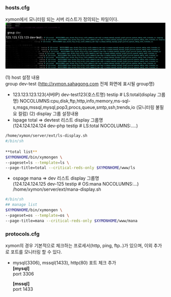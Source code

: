 
### hosts.cfg  
xymon에서 모니터링 되는 서버 리스트가 정의되는 파일이다.
![텍스트](https://github.com/sahagong/xymon/blob/master/img/hosts.cfg.jpg)  

 (1) host 설정 내용  
group dev-test (http://xymon.sahagong.com 전체 화면에 표시될 group명)  
  - 123.123.123.123(서버IP)   dev-test123(호스트명)  testip # LS:total(display 그룹명)  NOCOLUMNS:cpu,disk,ftp,http,info,memory,ms-sql-s,msgs,mssql,mysql,pop3,procs,queue,smtp,ssh,trends,io (모니터링 불필요 컬럼)  (2) display 그룹 설정내용  
  - lspage    total  => devtest 리스트 display 그룹명  
    (124.124.124.124 dev-php  testip # LS:total  NOCOLUMNS:….)  
```sh
/home/xymon/server/ext/ls-display.sh
#/bin/sh

**total list**
$XYMONHOME/bin/xymongen \
--pageset=ls --template=ls \
--page-title=total --critical-reds-only $XYMONHOME/www/ls
```
 - ospage    mana => dev 리스트 display 그룹명  
   (124.124.124.125 dev-125  testip # OS:mana  NOCOLUMNS:…)  
/home/xymon/server/ext/mana-display.sh  
```sh
#/bin/sh
## manage list
$XYMONHOME/bin/xymongen \
--pageset=os --template=os \
--page-title=mana --critical-reds-only $XYMONHOME/www/mana
```


### protocols.cfg
xymon의 경우 기본적으로 체크하는 프로세서(http, ping, ftp..)가 있으며, 이외 추가로 포트를 모니터링 할 수 있다.

- mysql(3306), mssql(1433), http(80) 포트 체크 추가  
  **[mysql]**  
 	  port 3306  
    
  **[mssql]**  
    port 1433  

